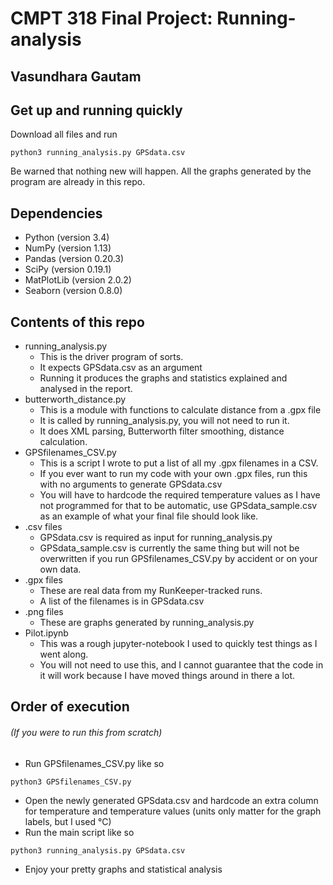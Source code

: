 # CMPT 318 Final Project: Running-analysis
## Vasundhara Gautam

## Get up and running quickly

Download all files and run
```
python3 running_analysis.py GPSdata.csv
```
Be warned that nothing new will happen. All the graphs generated by the program are already in this repo.

## Dependencies

* Python (version 3.4)
* NumPy (version 1.13)
* Pandas (version 0.20.3)
* SciPy (version 0.19.1)
* MatPlotLib (version 2.0.2)
* Seaborn (version 0.8.0)

## Contents of this repo

* running_analysis.py
  * This is the driver program of sorts.
  * It expects GPSdata.csv as an argument
  * Running it produces the graphs and statistics explained and analysed
  in the report.
* butterworth_distance.py
  * This is a module with functions to calculate distance from a .gpx file
  * It is called by running_analysis.py, you will not need to run it.
  * It does XML parsing, Butterworth filter smoothing, distance calculation.
* GPSfilenames_CSV.py
  * This is a script I wrote to put a list of all my .gpx filenames in a CSV.
  * If you ever want to run my code with your own .gpx files, run this with no arguments to generate GPSdata.csv
  * You will have to hardcode the required temperature values as I have not programmed for that to be automatic, use GPSdata_sample.csv as an example of what your final file should look like.
* .csv files
  * GPSdata.csv is required as input for running_analysis.py
  * GPSdata_sample.csv is currently the same thing but will not be overwritten if you run GPSfilenames_CSV.py by accident or on your own data.
* .gpx files
  * These are real data from my RunKeeper-tracked runs.
  * A list of the filenames is in GPSdata.csv
* .png files
  * These are graphs generated by running_analysis.py
* Pilot.ipynb
  * This was a rough jupyter-notebook I used to quickly test things as I went along.
  * You will not need to use this, and I cannot guarantee that the code in it will work because I have moved things around in there a lot.

## Order of execution
###### (If you were to run this from scratch)

* Run GPSfilenames_CSV.py like so
```
python3 GPSfilenames_CSV.py
```
* Open the newly generated GPSdata.csv and hardcode an extra column for temperature and temperature values (units only matter for the graph labels, but I used °C)
* Run the main script like so
```
python3 running_analysis.py GPSdata.csv
```
* Enjoy your pretty graphs and statistical analysis
